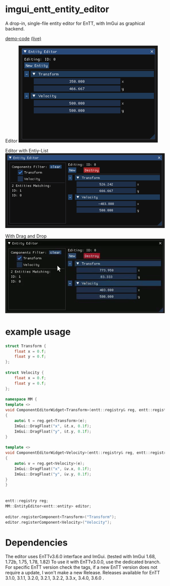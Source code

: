 # imgui_entt_entity_editor
A drop-in, single-file entity editor for EnTT, with ImGui as graphical backend.

[demo-code](https://github.com/Green-Sky/imgui_entt_entity_editor_demo) [(live)](https://green-sky.github.io/imgui_entt_entity_editor_demo/)

Editor
![screenshot0](https://github.com/Green-Sky/imgui_entt_entity_editor_demo/blob/master/imgui_entt_entity_editor_screenshot0.png)

Editor with Entiy-List
![screenshot1](https://github.com/Green-Sky/imgui_entt_entity_editor_demo/blob/master/imgui_entt_entity_editor_screenshot1.png)

With Drag and Drop
![vid](https://github.com/Green-Sky/imgui_entt_entity_editor_demo/blob/master/imgui_entt_entity_editor_dnd0.gif)

# example usage
```c++
struct Transform {
    float x = 0.f;
    float y = 0.f;
};

struct Velocity {
    float x = 0.f;
    float y = 0.f;
};

namespace MM {
template <>
void ComponentEditorWidget<Transform>(entt::registry& reg, entt::registry::entity_type e)
{
	auto& t = reg.get<Transform>(e);
	ImGui::DragFloat("x", &t.x, 0.1f);
	ImGui::DragFloat("y", &t.y, 0.1f);
}

template <>
void ComponentEditorWidget<Velocity>(entt::registry& reg, entt::registry::entity_type e)
{
	auto& v = reg.get<Velocity>(e);
	ImGui::DragFloat("x", &v.x, 0.1f);
	ImGui::DragFloat("y", &v.y, 0.1f);
}
}


entt::registry reg;
MM::EntityEditor<entt::entity> editor;

editor.registerComponent<Transform>("Transform");
editor.registerComponent<Velocity>("Velocity");
```

# Dependencies
The editor uses EnTTv3.6.0 interface and ImGui. (tested with ImGui 1.68, 1.72b, 1.75, 1.78, 1.82)
To use it with EnTTv3.0.0, use the dedicated branch.
For specific EnTT version check the tags, if a new EnTT version does not require a update, I won't make a new Release.
Releases available for EnTT 3.1.0, 3.1.1, 3.2.0, 3.2.1, 3.2.2, 3.3.x, 3.4.0, 3.6.0 .

